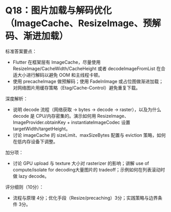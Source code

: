# Q18：图片加载与解码优化（ImageCache、ResizeImage、预解码、渐进加载）

标准答案要点：
- Flutter 在框架层有 ImageCache，尽量使用 ResizeImage/CacheWidth/CacheHeight 或者 decodeImageFromList 在合适大小进行解码以避免 OOM 和主线程卡顿。
- 使用 precacheImage 做预解码；使用 FadeInImage 或占位图做渐进加载；对网络图片用缓存策略（Etag/Cache-Control）避免重复下载。

深度解析：
- 说明 decode 流程（网络获取 -> bytes -> decode -> raster），以及为什么 decode 是 CPU/内存密集的。演示如何用 ResizeImage、ImageProvider.obtainKey + instantiateImageCodec 设置 targetWidth/targetHeight。
- 讨论 imageCache 的 sizeLimit、maxSizeBytes 配置与 eviction 策略，如何在低内存设备下调整。

加分项：
- 讨论 GPU upload 与 texture 大小对 rasterizer 的影响；讲解 use of compute/isolate for decoding大量图片的 tradeoff；示例如何在列表滚动时做 lazy decode。

评分细则（10分）：
- 流程与原理 4分；优化手段（Resize/precaching）3分；实践策略与边界条件 3分。

